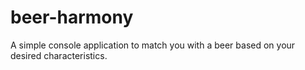 # beer-harmony
A simple console application to match you with a beer based on your desired characteristics.
